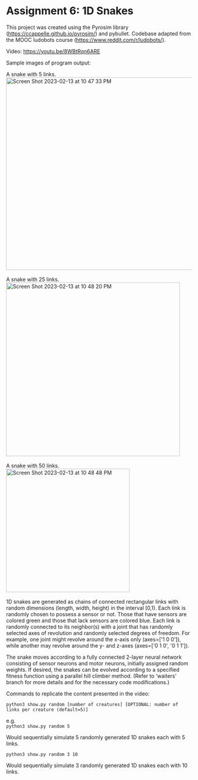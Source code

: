 # Assignment 6: 1D Snakes

This project was created using the Pyrosim library (https://ccappelle.github.io/pyrosim/) and pybullet. Codebase adapted from the MOOC ludobots course (https://www.reddit.com/r/ludobots/).

Video:
https://youtu.be/8WBtRqn6ARE

Sample images of program output:

A snake with 5 links.\
<img width="521" alt="Screen Shot 2023-02-13 at 10 47 33 PM" src="https://user-images.githubusercontent.com/13933221/218642113-62280953-880b-45ac-b4f7-a75d4a8fb0e6.png"> \
\
A snake with 25 links.\
<img width="470" alt="Screen Shot 2023-02-13 at 10 48 20 PM" src="https://user-images.githubusercontent.com/13933221/218642150-d5ac13a0-2539-4022-98ad-1de524b3436e.png">\
\
A snake with 50 links.\
<img width="334" alt="Screen Shot 2023-02-13 at 10 48 48 PM" src="https://user-images.githubusercontent.com/13933221/218642174-91f30afc-4b5a-4306-b784-cc7657ab1415.png">\
\
1D snakes are generated as chains of connected rectangular links with random dimensions (length, width, height) in the interval [0,1). Each link is randomly chosen to possess a sensor or not. Those that have sensors are colored green and those that lack sensors are colored blue. Each link is randomly connected to its neighbor(s) with a joint that has randomly selected axes of revolution and randomly selected degrees of freedom. For example, one joint might revolve around the x-axis only (axes=['1 0 0']), while another may revolve around the y- and z-axes (axes=['0 1 0', '0 1 1']). 

The snake moves according to a fully connected 2-layer neural network consisting of sensor neurons and motor neurons, initially assigned random weights. If desired, the snakes can be evolved according to a specified fitness function using a parallel hill climber method. (Refer to 'waiters' branch for more details and for the necessary code modifications.) 

Commands to replicate the content presented in the video:

```python3 show.py random [number of creatures] [OPTIONAL: number of links per creature (default=5)]```

e.g.\
```python3 show.py random 5```

Would sequentially simulate 5 randomly generated 1D snakes each with 5 links.

```python3 show.py random 3 10```

Would sequentially simulate 3 randomly generated 1D snakes each with 10 links.



